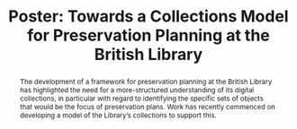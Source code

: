 ---
abstract: The development of a framework for preservation planning at the British
  Library has highlighted the need for a more-structured understanding of its digital
  collections, in particular with regard to identifying the specific sets of objects
  that would be the focus of preservation plans. Work has recently commenced on developing
  a model of the Library’s collections to support this.
creators:
- Day, Michael
date: null
document_url: https://az659834.vo.msecnd.net/eventsairwesteuprod/production-inconference-public/96df27e66ea1447e9abbb384eaf764cf
grand_parent: iPRES
institutions:
- The British Library
keywords:
- preservation planning
- collection models
landing_page_url: null
language: eng
layout: publication
license: CC-BY 4.0 International
notes_url: null
parent: iPRES 2022
presentation_url: null
size: null
source_name: iPRES
title: 'Poster: Towards a Collections Model for Preservation Planning at the British
  Library'
type: poster
year: 2022
---